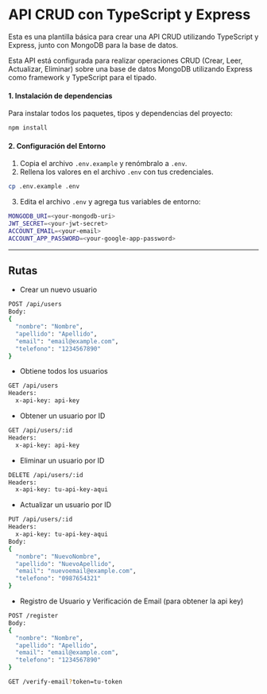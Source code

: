 # API CRUD con TypeScript y Express

Esta es una plantilla básica para crear una API CRUD utilizando TypeScript y Express, junto con MongoDB para la base de datos.

Esta API está configurada para realizar operaciones CRUD (Crear, Leer, Actualizar, Eliminar) sobre una base de datos MongoDB utilizando Express como framework y TypeScript para el tipado.

#### 1. Instalación de dependencias
Para instalar todos los paquetes, tipos y dependencias del proyecto:

```bash
npm install
```

#### 2. Configuración del Entorno

1. Copia el archivo `.env.example` y renómbralo a `.env`.
2. Rellena los valores en el archivo `.env` con tus credenciales.

```bash
cp .env.example .env
```

3. Edita el archivo `.env` y agrega tus variables de entorno:
```bash
MONGODB_URI=<your-mongodb-uri>
JWT_SECRET=<your-jwt-secret>
ACCOUNT_EMAIL=<your-email>
ACCOUNT_APP_PASSWORD=<your-google-app-password>
```

<hr />


## Rutas

- Crear un nuevo usuario
```bash
POST /api/users
Body:
{
  "nombre": "Nombre",
  "apellido": "Apellido",
  "email": "email@example.com",
  "telefono": "1234567890"
}
```

- Obtiene todos los usuarios
```bash
GET /api/users
Headers:
  x-api-key: api-key
```

- Obtener un usuario por ID
```bash
GET /api/users/:id
Headers:
  x-api-key: api-key
```

- Eliminar un usuario por ID
```bash
DELETE /api/users/:id
Headers:
  x-api-key: tu-api-key-aqui
```

- Actualizar un usuario por ID
```bash
PUT /api/users/:id
Headers:
  x-api-key: tu-api-key-aqui
Body:
{
  "nombre": "NuevoNombre",
  "apellido": "NuevoApellido",
  "email": "nuevoemail@example.com",
  "telefono": "0987654321"
}
```

- Registro de Usuario y Verificación de Email (para obtener la api key)
```bash
POST /register
Body:
{
  "nombre": "Nombre",
  "apellido": "Apellido",
  "email": "email@example.com",
  "telefono": "1234567890"
}
```
```bash
GET /verify-email?token=tu-token
```